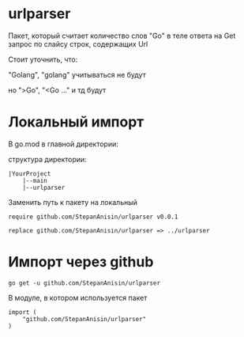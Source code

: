 # urlparser #

Пакет, который считает количество слов "Go" в теле ответа на Get запрос по слайсу строк, содержащих Url

Стоит уточнить, что:

"Golang", "golang" учитываться не будут

но ">Go", "<Go ..." и тд будут

# Локальный импорт #
В go.mod в главной директории:

структура директории:
```
|YourProject
    |--main
    |--urlparser
```

Заменить путь к пакету на локальный

```
require github.com/StepanAnisin/urlparser v0.0.1

replace github.com/StepanAnisin/urlparser => ../urlparser
```

# Импорт через github #

```
go get -u github.com/StepanAnisin/urlparser
```

В модуле, в котором используется пакет
```
import (
	"github.com/StepanAnisin/urlparser"
)
```
